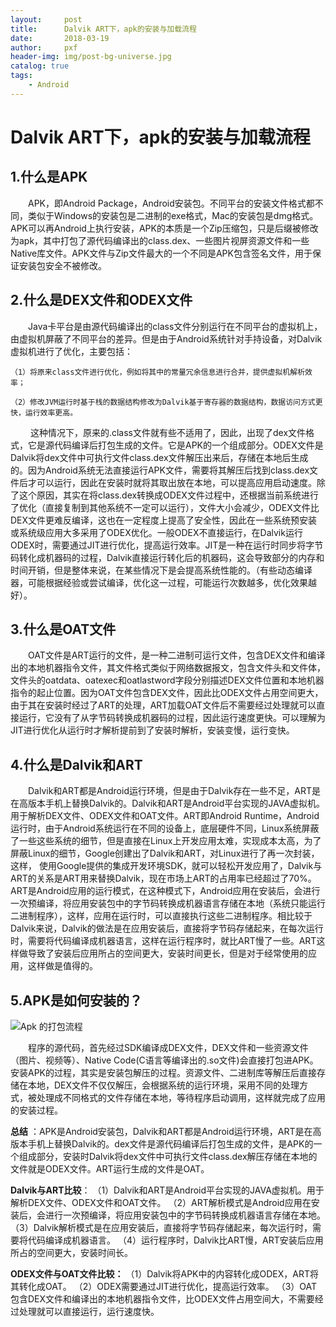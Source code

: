 ```yaml
---
layout:     post
title:      Dalvik ART下，apk的安装与加载流程
date:       2018-03-19
author:     pxf
header-img: img/post-bg-universe.jpg
catalog: true
tags:
    - Android
---
```

Dalvik ART下，apk的安装与加载流程
===


## 1.什么是APK

　　APK，即Android Package，Android安装包。不同平台的安装文件格式都不同，类似于Windows的安装包是二进制的exe格式，Mac的安装包是dmg格式。APK可以再Android上执行安装，APK的本质是一个Zip压缩包，只是后缀被修改为apk，其中打包了源代码编译出的class.dex、一些图片视屏资源文件和一些Native库文件。APK文件与Zip文件最大的一个不同是APK包含签名文件，用于保证安装包安全不被修改。

## 2.什么是DEX文件和ODEX文件

　　Java卡平台是由源代码编译出的class文件分别运行在不同平台的虚拟机上，由虚拟机屏蔽了不同平台的差异。但是由于Android系统针对手持设备，对Dalvik虚拟机进行了优化，主要包括：
　　　　
    
    （1）将原来class文件进行优化，例如将其中的常量冗余信息进行合并，提供虚拟机解析效率；

    （2）修改JVM运行时基于栈的数据结构修改为Dalvik基于寄存器的数据结构，数据访问方式更快，运行效率更高。
　　
   这种情况下，原来的.class文件就有些不适用了，因此，出现了dex文件格式，它是源代码编译后打包生成的文件。它是APK的一个组成部分。ODEX文件是Dalvik将dex文件中可执行文件class.dex文件解压出来后，存储在本地后生成的。因为Android系统无法直接运行APK文件，需要将其解压后找到class.dex文件后才可以运行，因此在安装时就将其取出放在本地，可以提高应用启动速度。除了这个原因，其实在将class.dex转换成ODEX文件过程中，还根据当前系统进行了优化（直接复制到其他系统不一定可以运行），文件大小会减少，ODEX文件比DEX文件更难反编译，这也在一定程度上提高了安全性，因此在一些系统预安装或系统级应用大多采用了ODEX优化。一般ODEX不直接运行，在Dalvik运行ODEX时，需要通过JIT进行优化，提高运行效率。JIT是一种在运行时同步将字节码转化成机器码的过程，Dalvik直接运行转化后的机器码，这会导致部分的内存和时间开销，但是整体来说，在某些情况下是会提高系统性能的。（有些动态编译器，可能根据经验或尝试编译，优化这一过程，可能运行次数越多，优化效果越好）。

## 3.什么是OAT文件

　　OAT文件是ART运行的文件，是一种二进制可运行文件，包含DEX文件和编译出的本地机器指令文件，其文件格式类似于网络数据报文，包含文件头和文件体，文件头的oatdata、oatexec和oatlastword字段分别描述DEX文件位置和本地机器指令的起止位置。因为OAT文件包含DEX文件，因此比ODEX文件占用空间更大，由于其在安装时经过了ART的处理，ART加载OAT文件后不需要经过处理就可以直接运行，它没有了从字节码转换成机器码的过程，因此运行速度更快。可以理解为JIT进行优化从运行时才解析提前到了安装时解析，安装变慢，运行变快。

## 4.什么是Dalvik和ART

　　Dalvik和ART都是Android运行环境，但是由于Dalvik存在一些不足，ART是在高版本手机上替换Dalvik的。Dalvik和ART是Android平台实现的JAVA虚拟机。用于解析DEX文件、ODEX文件和OAT文件。ART即Android Runtime，Android运行时，由于Android系统运行在不同的设备上，底层硬件不同，Linux系统屏蔽了一些这些系统的细节，但是直接在Linux上开发应用太难，实现成本太高，为了屏蔽Linux的细节，Google创建出了Dalvik和ART，对Linux进行了再一次封装，这样，
使用Google提供的集成开发环境SDK，就可以轻松开发应用了，Dalvik与ART的关系是ART用来替换Dalvik，现在市场上ART的占用率已经超过了70%。ART是Android应用的运行模式，在这种模式下，Android应用在安装后，会进行一次预编译，将应用安装包中的字节码转换成机器语言存储在本地（系统只能运行二进制程序），这样，应用在运行时，可以直接执行这些二进制程序。相比较于Dalvik来说，Dalvik的做法是在应用安装后，直接将字节码存储起来，在每次运行时，需要将代码编译成机器语言，这样在运行程序时，就比ART慢了一些。ART这样做导致了安装后应用所占的空间更大，安装时间更长，但是对于经常使用的应用，这样做是值得的。

## 5.APK是如何安装的？

![Apk 的打包流程](https://images2018.cnblogs.com/blog/561894/201711/561894-20171129112116909-329161900.png)

　　程序的源代码，首先经过SDK编译成DEX文件，DEX文件和一些资源文件（图片、视频等）、Native Code(C语言等编译出的.so文件)会直接打包进APK。安装APK的过程，其实是安装包解压的过程。资源文件、二进制库等解压后直接存储在本地，DEX文件不仅仅解压，会根据系统的运行环境，采用不同的处理方式，被处理成不同格式的文件存储在本地，等待程序启动调用，这样就完成了应用的安装过程。

**总结** ：APK是Android安装包，Dalvik和ART都是Android运行环境，ART是在高版本手机上替换Dalvik的。dex文件是源代码编译后打包生成的文件，是APK的一个组成部分，安装时Dalvik将dex文件中可执行文件class.dex解压存储在本地的文件就是ODEX文件。ART运行生成的文件是OAT。

**Dalvik与ART比较**：
（1）Dalvik和ART是Android平台实现的JAVA虚拟机。用于解析DEX文件、ODEX文件和OAT文件。
（2）ART解析模式是Android应用在安装后，会进行一次预编译，将应用安装包中的字节码转换成机器语言存储在本地。
（3）Dalvik解析模式是在应用安装后，直接将字节码存储起来，每次运行时，需要将代码编译成机器语言。
（4）运行程序时，Dalvik比ART慢，ART安装后应用所占的空间更大，安装时间长。

**ODEX文件与OAT文件比较：**
（1）Dalvik将APK中的内容转化成ODEX，ART将其转化成OAT。
（2）ODEX需要通过JIT进行优化，提高运行效率。
（3）OAT包含DEX文件和编译出的本地机器指令文件，比ODEX文件占用空间大，不需要经过处理就可以直接运行，运行速度快。